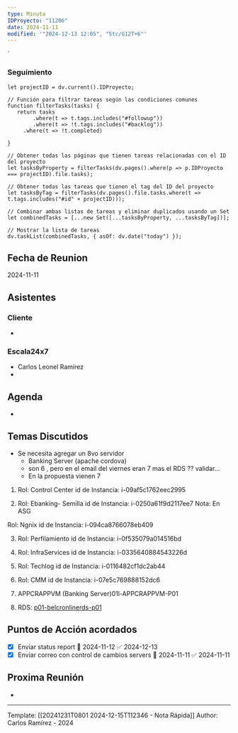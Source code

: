 ```yaml
---
type: Minuta
IDProyecto: "11206"
date: 2024-11-11
modified: '"2024-12-13 12:05", "5tc/G12T+6"'
---
```

`

### Seguimiento

```dataviewjs
let projectID = dv.current().IDProyecto;

// Función para filtrar tareas según las condiciones comunes
function filterTasks(tasks) {
   return tasks
        .where(t => t.tags.includes("#followup"))
        .where(t => !t.tags.includes("#backlog"))
     .where(t => !t.completed)
        
}

// Obtener todas las páginas que tienen tareas relacionadas con el ID del proyecto
let tasksByProperty = filterTasks(dv.pages().where(p => p.IDProyecto === projectID).file.tasks);

// Obtener todas las tareas que tienen el tag del ID del proyecto
let tasksByTag = filterTasks(dv.pages().file.tasks.where(t => t.tags.includes("#id" + projectID)));

// Combinar ambas listas de tareas y eliminar duplicados usando un Set
let combinedTasks = [...new Set([...tasksByProperty, ...tasksByTag])];

// Mostrar la lista de tareas
dv.taskList(combinedTasks, { asOf: dv.date("today") });
 ```
## Fecha de Reunion
2024-11-11

## Asistentes

### Cliente
* 
### Escala24x7
- Carlos Leonel Ramírez
-  

## Agenda
* 
## Temas Discutidos
*  Se necesita agregar un 8vo servidor
	* Banking Server (apache cordova)
	* son 6 , pero en el email del viernes eran 7 mas el RDS ?? validar...
	* En la propuesta vienen 7

1. Rol: Control Center
id de Instancia: i-09af5c1762eec2995

2. Rol: Ebanking- Semilla
id de Instancia: i-0250a61f9d2117ee7
Nota: En ASG

Rol: Ngnix
id de Instancia: i-094ca8766078eb409

3. Rol: Perfilamiento
id de Instancia: i-0f535079a014516bd
  
4. Rol: InfraServices
id de Instancia: i-0335640884543226d

5. Rol: Techlog
id de Instancia: i-0116482cf1dc2ab44

6. Rol: CMM
id de Instancia: i-07e5c769888152dc6

7. APPCRAPPVM  (Banking Server)01l-APPCRAPPVM-P01

8. RDS: [p01-belcronlinerds-p01](https://us-east-1.console.aws.amazon.com/rds/home?region=us-east-1#database:id=p01-belcronlinerds-p01;is-cluster=false)


## Puntos de Acción acordados
- [x] Enviar status report 📅 2024-11-12 ✅ 2024-12-13
- [x] Enviar correo con control de cambios servers 📅 2024-11-11 ✅ 2024-11-11

## Proxima Reunión
*   

---
Template: [[20241231T0801 2024-12-15T112346 - Nota Rápida]]
Author: Carlos Ramírez - 2024
